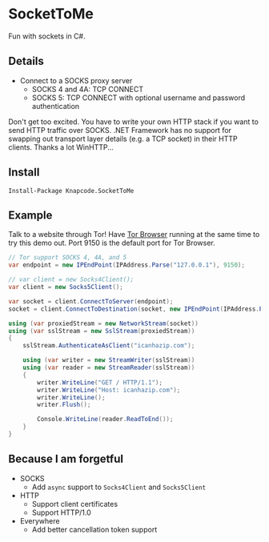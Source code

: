 # SocketToMe

Fun with sockets in C#.

## Details

- Connect to a SOCKS proxy server
  - SOCKS 4 and 4A: TCP CONNECT
  - SOCKS 5: TCP CONNECT with optional username and password authentication

Don't get too excited. You have to write your own HTTP stack if you want to send HTTP traffic over SOCKS. .NET Framework has no support for swapping out transport layer details (e.g. a TCP socket) in their HTTP clients. Thanks a lot WinHTTP...

## Install

```
Install-Package Knapcode.SocketToMe
```

## Example

Talk to a website through Tor! Have [Tor Browser](https://www.torproject.org/download/download-easy.html.en) running at the same time to try this demo out. Port 9150 is the default port for Tor Browser.

```csharp
// Tor support SOCKS 4, 4A, and 5
var endpoint = new IPEndPoint(IPAddress.Parse("127.0.0.1"), 9150);

// var client = new Socks4Client();
var client = new Socks5Client();

var socket = client.ConnectToServer(endpoint);
socket = client.ConnectToDestination(socket, new IPEndPoint(IPAddress.Parse("104.238.136.31"), 443));

using (var proxiedStream = new NetworkStream(socket))
using (var sslStream = new SslStream(proxiedStream))
{
    sslStream.AuthenticateAsClient("icanhazip.com");

    using (var writer = new StreamWriter(sslStream))
    using (var reader = new StreamReader(sslStream))
    {
        writer.WriteLine("GET / HTTP/1.1");
        writer.WriteLine("Host: icanhazip.com");
        writer.WriteLine();
        writer.Flush();

        Console.WriteLine(reader.ReadToEnd());
    }
}
```

## Because I am forgetful

- SOCKS
  - Add `async` support to `Socks4Client` and `Socks5Client`
- HTTP
  - Support client certificates
  - Support HTTP/1.0
- Everywhere
  - Add better cancellation token support
